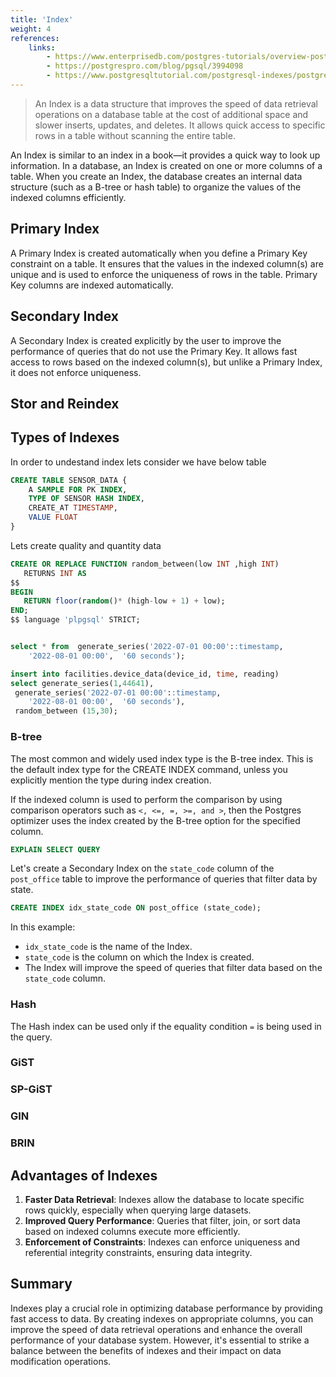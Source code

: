 ```yaml
---
title: 'Index'
weight: 4
references:
    links:
        - https://www.enterprisedb.com/postgres-tutorials/overview-postgresql-indexes
        - https://postgrespro.com/blog/pgsql/3994098
        - https://www.postgresqltutorial.com/postgresql-indexes/postgresql-reindex/
--- 
```


> An Index is a data structure that improves the speed of data retrieval operations on a database table at the cost of additional space and slower inserts, updates, and deletes. It allows quick access to specific rows in a table without scanning the entire table.

An Index is similar to an index in a book—it provides a quick way to look up information. In a database, an Index is created on one or more columns of a table. When you create an Index, the database creates an internal data structure (such as a B-tree or hash table) to organize the values of the indexed columns efficiently.

## Primary Index

A Primary Index is created automatically when you define a Primary Key constraint on a table. It ensures that the values in the indexed column(s) are unique and is used to enforce the uniqueness of rows in the table. Primary Key columns are indexed automatically.

## Secondary Index

A Secondary Index is created explicitly by the user to improve the performance of queries that do not use the Primary Key. It allows fast access to rows based on the indexed column(s), but unlike a Primary Index, it does not enforce uniqueness.

## Stor and Reindex

## Types of Indexes

In order to undestand index lets consider we have below table

```sql
CREATE TABLE SENSOR_DATA {
    A SAMPLE FOR PK INDEX,
    TYPE OF SENSOR HASH INDEX,
    CREATE_AT TIMESTAMP,
    VALUE FLOAT
}
```

Lets create quality and quantity data

```sql
CREATE OR REPLACE FUNCTION random_between(low INT ,high INT) 
   RETURNS INT AS
$$
BEGIN
   RETURN floor(random()* (high-low + 1) + low);
END;
$$ language 'plpgsql' STRICT;


select * from  generate_series('2022-07-01 00:00'::timestamp,
	'2022-08-01 00:00',  '60 seconds');

insert into facilities.device_data(device_id, time, reading)  
select generate_series(1,44641), 
 generate_series('2022-07-01 00:00'::timestamp,
	'2022-08-01 00:00',  '60 seconds'),
 random_between (15,30);
```

### B-tree

The most common and widely used index type is the B-tree index. This is the default index type for the CREATE INDEX command, unless you explicitly mention the type during index creation. 

If the indexed column is used to perform the comparison by using comparison operators such as `<, <=, =, >=, and >`, then the  Postgres optimizer uses the index created by the B-tree option for the specified column.

```sql
EXPLAIN SELECT QUERY 
```

Let's create a Secondary Index on the `state_code` column of the `post_office` table to improve the performance of queries that filter data by state.

```sql
CREATE INDEX idx_state_code ON post_office (state_code);
```

In this example:
- `idx_state_code` is the name of the Index.
- `state_code` is the column on which the Index is created.
- The Index will improve the speed of queries that filter data based on the `state_code` column.

### Hash

The Hash index can be used only if the equality condition `=` is being used in the query. 

### GiST

### SP-GiST

### GIN

### BRIN

## Advantages of Indexes

1. **Faster Data Retrieval**: Indexes allow the database to locate specific rows quickly, especially when querying large datasets.
2. **Improved Query Performance**: Queries that filter, join, or sort data based on indexed columns execute more efficiently.
3. **Enforcement of Constraints**: Indexes can enforce uniqueness and referential integrity constraints, ensuring data integrity.

## Summary

Indexes play a crucial role in optimizing database performance by providing fast access to data. By creating indexes on appropriate columns, you can improve the speed of data retrieval operations and enhance the overall performance of your database system. However, it's essential to strike a balance between the benefits of indexes and their impact on data modification operations.